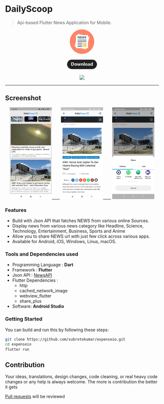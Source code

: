# DailyScoop
> Api-based Flutter News Application for Mobile.

<p align="center">
  <img height="80px" src="./asset/meta/icon.png">
</p>

<p align="center"><ahref="https://github.com/subrotokumar/DailyScoop/releases"> <img width="100px" src="./asset/meta/download.png"> </ahref=></p>
<p align="center">
<a href="https://github.com/subrotokumar/meme-explorer" alt="GitHub release"><img width="80px" src="https://img.shields.io/badge/version-0.1.0-blue.svg" ></a>
<hr>

## Screenshot 

<p align="center">
<img height="300px" src="./asset/meta/ss1.jpg">____
<img height="300px" src="./asset/meta/ss2.jpg">____
<img height="300px" src="./asset/meta/ss3.jpg">
</p>

### Features
- Build with Json API that fatches NEWS from various online Sources.
- Display news from various news category like Headline, Science, Technology, Entertainment, Business, Sports and Anime
- Allow you to share NEWS url with just few click across various apps.
- Available for Android, iOS, Windows, Linus, macOS.

### Tools and Dependencies used 

- Programming Language : **Dart**
- Framework : **Flutter**
- Json API : [NewsAPI](https://newsapi.org/) 
- Flutter Dependencies : 
  - http
  - cached_network_image
  - webview_flutter
  - share_plus
- Software: **Android Studio**

### Getting Started

You can build and run this by following these steps:

```bash
git clone https://github.com/subrotokumar/expenseio.git
cd expenseio
flutter run
```

## Contribution
Your ideas, translations, design changes, code cleaning, or real heavy code changes or any help is always welcome. The more is contribution the better it gets

[Pull requests](https://github.com/expenseio/pulls) will be reviewed
<!--
#### Known issues and limitations
-->

